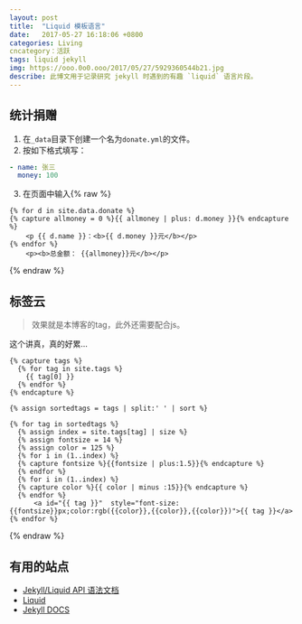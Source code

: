 ```yaml
---
layout: post
title:  "Liquid 模板语言"
date:   2017-05-27 16:18:06 +0800
categories: Living
cncategory：活跃
tags: liquid jekyll
img: https://ooo.0o0.ooo/2017/05/27/5929360544b21.jpg
describe: 此博文用于记录研究 jekyll 时遇到的有趣 `liquid` 语言片段。
---
```


## 统计捐赠

1. 在`_data`目录下创建一个名为`donate.yml`的文件。
2. 按如下格式填写：
```yml
- name: 张三
  money: 100
```
3. 在页面中输入{% raw %}
```liquid
{% for d in site.data.donate %}
{% capture allmoney = 0 %}{{ allmoney | plus: d.money }}{% endcapture %}
    <p {{ d.name }}：<b>{{ d.money }}元</b></p>
{% endfor %}
    <p><b>总金额： {{allmoney}}元</b></p>
 ```
{% endraw %}


## 标签云

> 效果就是本博客的tag，此外还需要配合js。

这个讲真，真的好累...

```liquid{% raw %}
{% capture tags %}
  {% for tag in site.tags %}
    {{ tag[0] }}
  {% endfor %}
{% endcapture %}

{% assign sortedtags = tags | split:' ' | sort %}

{% for tag in sortedtags %}
  {% assign index = site.tags[tag] | size %}
  {% assign fontsize = 14 %}
  {% assign color = 125 %}
  {% for i in (1..index) %}
  {% capture fontsize %}{{fontsize | plus:1.5}}{% endcapture %}
  {% endfor %}
  {% for i in (1..index) %}
  {% capture color %}{{ color | minus :15}}{% endcapture %}
  {% endfor %}
      <a id="{{ tag }}"  style="font-size:{{fontsize}}px;color:rgb({{color}},{{color}},{{color}})">{{ tag }}</a>
{% endfor %}
```
{% endraw %}

## 有用的站点

* [Jekyll/Liquid API 语法文档](http://alfred-sun.github.io/blog/2015/01/10/jekyll-liquid-syntax-documentation/)
* [Liquid](http://liquidmarkup.org/)
* [Jekyll DOCS](https://jekyllrb.com/docs/home/)
